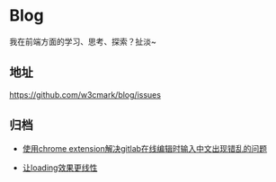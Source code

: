 # Blog

我在前端方面的学习、思考、探索？扯淡~

## 地址

https://github.com/w3cmark/blog/issues

## 归档

+ [使用chrome extension解决gitlab在线编辑时输入中文出现错乱的问题](https://github.com/w3cmark/blog/issues/1)

+ [让loading效果更线性](https://github.com/w3cmark/blog/issues/2)

